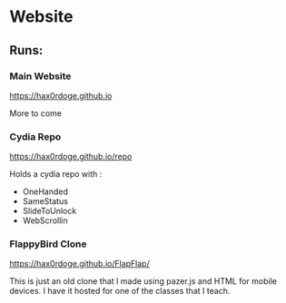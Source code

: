 # Website

## Runs:

### Main Website

https://hax0rdoge.github.io

More to come

### Cydia Repo

https://hax0rdoge.github.io/repo

Holds a cydia repo with :  
 - OneHanded
 - SameStatus
 - SlideToUnlock
 - WebScrollin

### FlappyBird Clone

https://hax0rdoge.github.io/FlapFlap/

This is just an old clone that I made using pazer.js and HTML for mobile devices. I have it hosted for one of the classes that I teach.
